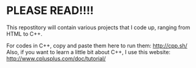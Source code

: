 # PLEASE READ!!!!

This repostitory will contain various projects that I code up, ranging from HTML to C++.

For codes in C++, copy and paste them here to run them: http://cpp.sh/
Also, if you want to learn a little bit about C++, I use this website: http://www.cplusplus.com/doc/tutorial/